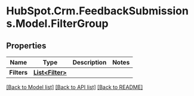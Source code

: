 # HubSpot.Crm.FeedbackSubmissions.Model.FilterGroup

## Properties

Name | Type | Description | Notes
------------ | ------------- | ------------- | -------------
**Filters** | [**List&lt;Filter&gt;**](Filter.md) |  | 

[[Back to Model list]](../README.md#documentation-for-models) [[Back to API list]](../README.md#documentation-for-api-endpoints) [[Back to README]](../README.md)

